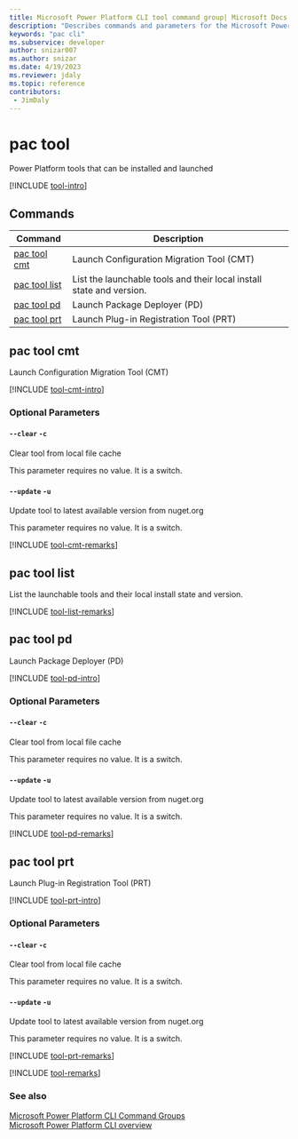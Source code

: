 ```yaml
---
title: Microsoft Power Platform CLI tool command group| Microsoft Docs
description: "Describes commands and parameters for the Microsoft Power Platform CLI tool command group."
keywords: "pac cli"
ms.subservice: developer
author: snizar007
ms.author: snizar
ms.date: 4/19/2023
ms.reviewer: jdaly
ms.topic: reference
contributors: 
 - JimDaly
---
```

<!-- 
Do not edit this file. 
This file is generated by a program and any changes will be overwritten when this topic is re-generated.
Use the include files to add additional content to this topic.
-->
# pac tool

Power Platform tools that can be installed and launched

[!INCLUDE [tool-intro](includes/tool-intro.md)]

## Commands

|Command|Description|
|---------|---------|
|[pac tool cmt](#pac-tool-cmt)|Launch Configuration Migration Tool (CMT)|
|[pac tool list](#pac-tool-list)|List the launchable tools and their local install state and version.|
|[pac tool pd](#pac-tool-pd)|Launch Package Deployer (PD)|
|[pac tool prt](#pac-tool-prt)|Launch Plug-in Registration Tool (PRT)|


## pac tool cmt

Launch Configuration Migration Tool (CMT)

[!INCLUDE [tool-cmt-intro](includes/tool-cmt-intro.md)]


### Optional Parameters

#### `--clear` `-c`

Clear tool from local file cache

This parameter requires no value. It is a switch.

#### `--update` `-u`

Update tool to latest available version from nuget.org

This parameter requires no value. It is a switch.

[!INCLUDE [tool-cmt-remarks](includes/tool-cmt-remarks.md)]

## pac tool list

List the launchable tools and their local install state and version.

[!INCLUDE [tool-list-remarks](includes/tool-list-remarks.md)]

## pac tool pd

Launch Package Deployer (PD)

[!INCLUDE [tool-pd-intro](includes/tool-pd-intro.md)]


### Optional Parameters

#### `--clear` `-c`

Clear tool from local file cache

This parameter requires no value. It is a switch.

#### `--update` `-u`

Update tool to latest available version from nuget.org

This parameter requires no value. It is a switch.

[!INCLUDE [tool-pd-remarks](includes/tool-pd-remarks.md)]

## pac tool prt

Launch Plug-in Registration Tool (PRT)

[!INCLUDE [tool-prt-intro](includes/tool-prt-intro.md)]


### Optional Parameters

#### `--clear` `-c`

Clear tool from local file cache

This parameter requires no value. It is a switch.

#### `--update` `-u`

Update tool to latest available version from nuget.org

This parameter requires no value. It is a switch.

[!INCLUDE [tool-prt-remarks](includes/tool-prt-remarks.md)]

[!INCLUDE [tool-remarks](includes/tool-remarks.md)]

### See also

[Microsoft Power Platform CLI Command Groups](index.md)<br />
[Microsoft Power Platform CLI overview](../introduction.md)